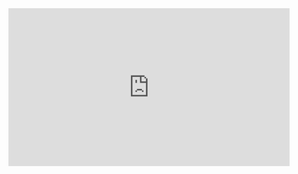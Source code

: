﻿<iframe width="560" height="315" src="https://www.youtube.com/embed/DAeNswNPSm4?list=PL1DEQjXG2xnLp-A7typjUccfykKPenrer" frameborder="0" allowfullscreen></iframe>